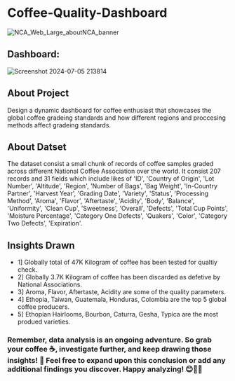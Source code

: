 # Coffee-Quality-Dashboard
![NCA_Web_Large_aboutNCA_banner](https://github.com/Vaibhav-Xo/Coffee-Quality-Dashboard/assets/172389348/a70eb743-8595-42a6-b76c-d66d8efaf37e)

## Dashboard:
![Screenshot 2024-07-05 213814](https://github.com/Vaibhav-Xo/Coffee-Quality-Dashboard/assets/172389348/6547d07d-3eec-4722-bb86-73459d06665b)


## About Project 
Design a dynamic dashboard for coffee enthusiast that showcases the global coffee gradeing standards and how different regions and proccesing methods affect gradeing standards.

## About Datset 
The dataset consist a small chunk of records of coffee samples graded across different National Coffee Association over the world. It consist 207 records and 31 fields which include likes of 'ID', 'Country of Origin', 'Lot Number', 'Altitude', 'Region', 'Number of Bags', 'Bag Weight', 'In-Country Partner', 'Harvest Year', 'Grading Date', 'Variety', 'Status', 'Processing Method', 'Aroma', 'Flavor', 'Aftertaste', 'Acidity', 'Body', 'Balance', 'Uniformity', 'Clean Cup', 'Sweetness', 'Overall', 'Defects', 'Total Cup Points', 'Moisture Percentage', 'Category One Defects', 'Quakers', 'Color', 'Category Two Defects', 'Expiration'. 

## Insights Drawn 
* 1] Globally total of 47K Kilogram of coffee has been tested for qualtiy check.
* 2] Globally 3.7K Kilogram of coffee has been discarded as defetive by National Associations.
* 3] Aroma, Flavor, Aftertaste, Acidity are some of the quality parameters.
* 4] Ethopia, Taiwan, Guatemala, Honduras, Colombia are the top 5 global coffee producers.
* 5] Ethopian Hairlooms, Bourbon, Caturra, Gesha, Typica are the most produed varieties.

### Remember, data analysis is an ongoing adventure. So grab your coffee ☕, investigate further, and keep drawing those insights! 🚨 Feel free to expand upon this conclusion or add any additional findings you discover. Happy analyzing! 😊🐱‍👓
